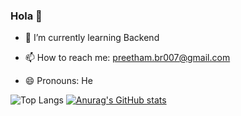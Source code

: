 ### Hola 👋



- 🌱 I’m currently learning Backend

- 📫 How to reach me: preetham.br007@gmail.com
- 😄 Pronouns: He

![Top Langs](https://github-readme-stats.vercel.app/api/top-langs/?username=Preetham2001) [![Anurag's GitHub stats](https://github-readme-stats.vercel.app/api?username=Preetham2001)](https://github.com/anuraghazra/github-readme-stats)
